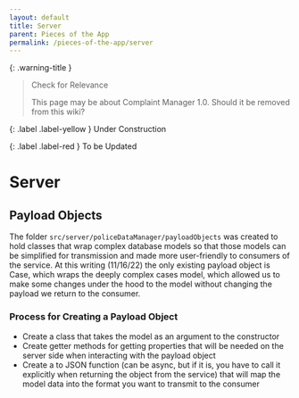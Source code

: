 ```yaml
---
layout: default
title: Server
parent: Pieces of the App
permalink: /pieces-of-the-app/server
---
```


{: .warning-title }
> Check for Relevance
>
> This page may be about Complaint Manager 1.0. Should it be removed from this wiki?

{: .label .label-yellow }
Under Construction

{: .label .label-red }
To be Updated

# Server

## Payload Objects

The folder `src/server/policeDataManager/payloadObjects` was created to hold classes that wrap complex database models so that those models can be simplified for transmission and made more user-friendly to consumers of the service. At this writing (11/16/22) the only existing payload object is Case, which wraps the deeply complex cases model, which allowed us to make some changes under the hood to the model without changing the payload we return to the consumer.

### Process for Creating a Payload Object

- Create a class that takes the model as an argument to the constructor
- Create getter methods for getting properties that will be needed on the server side when interacting with the payload object
- Create a to JSON function (can be async, but if it is, you have to call it explicitly when returning the object from the service) that will map the model data into the format you want to transmit to the consumer
